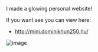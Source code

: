 I made a glowing personal website!

If you want see you can view here: 
- http://mini.dominikhun250.hu/

![image](https://github.com/user-attachments/assets/19bc056e-2a47-49bd-b009-e11f952ec2ed)

